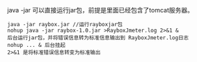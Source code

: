 java -jar 可以直接运行jar包，前提是里面已经包含了tomcat服务器。

```shell
java -jar raybox.jar //运行rayboxjar包
nohup java -jar raybox-1.0.jar >RayboxJmeter.log 2>&1 &
后台运行jar包，并将错误信息转为标准信息输出到 RayboxJmeter.log日志
nohup ... & 后台挂起
2>&1 是将标准错误信息转变为标准输出
```

